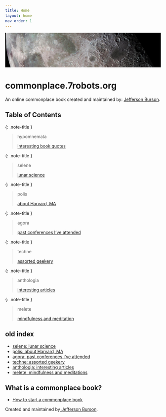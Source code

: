 ```yaml
---
title: Home
layout: home
nav_order: 1
---
```

![](assets/moon-banner2.jpg)
# commonplace.7robots.org
An online commonplace book created and maintained by:
[ Jefferson Burson](https://www.7robots.org).

## Table of Contents

{: .note-title }
> hypomnemata 
>
> [interesting book quotes](hypomnemata)

{: .note-title }
> selene 
>
> [lunar science](selenography)

{: .note-title }
> polis 
>
> [about Harvard, MA](polis)

{: .note-title }
> agora 
>
> [past conferences I’ve attended](agora)

{: .note-title }
> techne 
>
> [assorted geekery](techne)

{: .note-title }
> anthologia 
>
> [interesting articles](anthologia)

{: .note-title }
> melete 
>
> [mindfulness and meditation](melete)

## old index
- [selene: lunar science](selenography)
- [polis: about Harvard, MA](polis)
- [agora: past conferences I’ve attended](agora)
- [techne: assorted geekery](techne)
- [anthologia: interesting articles](anthologia)
- [melete: mindfulness and meditations](melete)

## What is a commonplace book?
- [How to start a commonplace book](https://imperfectjournaling.com/commonplace-book/)



Created and maintained by[ Jefferson Burson](https://www.7robots.org).
